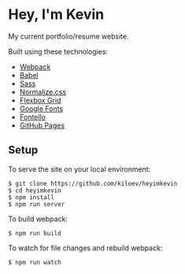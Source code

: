 # Hey, I'm Kevin

My current portfolio/resume website.

Built using these technologies:
- [Webpack](https://webpack.js.org/)
- [Babel](https://babeljs.io/)
- [Sass](https://sass-lang.com/)
- [Normalize.css](https://necolas.github.io/normalize.css/)
- [Flexbox Grid](http://flexboxgrid.com/)
- [Google Fonts](https://fonts.google.com/)
- [Fontello](http://fontello.com/)
- [GitHub Pages](https://pages.github.com/)

## Setup

To serve the site on your local environment:

```
$ git clone https://github.com/kiloev/heyimkevin
$ cd heyimkevin
$ npm install
$ npm run server
```

To build webpack:

```
$ npm run build
```


To watch for file changes and rebuild webpack:

```
$ npm run watch
```
